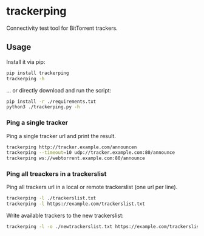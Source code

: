 trackerping
===========

Connectivity test tool for BitTorrent trackers.

## Usage

Install it via pip:

```bash
pip install trackerping
trackerping -h
```

... or directly download and run the script:

```bash
pip install -r ./requirements.txt
python3 ./trackerping.py -h
```

### Ping a single tracker

Ping a single tracker url and print the result.

```bash
trackerping http://tracker.example.com/announcen
trackerping --timeout=10 udp://tracker.example.com:80/announce
trackerping ws://webtorrent.example.com:80/announce
```

### Ping all treackers in a trackerslist

Ping all trackers url in a local or remote trackerslist (one url per line).

```bash
trackerping -l ./trackerslist.txt
trackerping -l https://example.com/trackerslist.txt
```

Write available trackers to the new trackerslist:

```bash
trackerping -l -o ./newtrackerslist.txt https://example.com/trackerslist.txt
```
